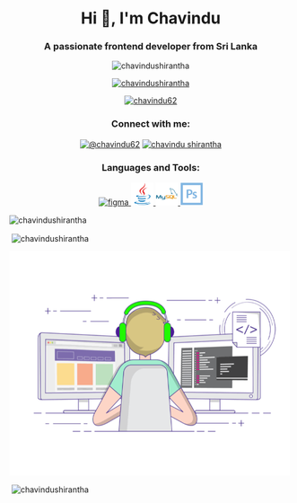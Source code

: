 <h1 align="center">Hi 👋, I'm Chavindu</h1>
<h3 align="center">A passionate frontend developer from Sri Lanka</h3>

<p align="center"> <img src="https://komarev.com/ghpvc/?username=chavindushirantha&label=Profile%20views&color=0e75b6&style=flat" alt="chavindushirantha" /> </p>

<p align="center"> <a href="https://github.com/ryo-ma/github-profile-trophy"><img src="https://github-profile-trophy.vercel.app/?username=chavindushirantha" alt="chavindushirantha" /></a> </p>

<p align="center"> <a href="https://twitter.com/@chavindu62" target="blank"><img src="https://img.shields.io/twitter/follow/chavindu62?logo=twitter&style=for-the-badge" alt="chavindu62" /></a> </p>

<h3 align="center">Connect with me:</h3>
<p align="center">
<a href="https://twitter.com/chavindu62" target="blank"><img align="center" src="https://raw.githubusercontent.com/rahuldkjain/github-profile-readme-generator/master/src/images/icons/Social/twitter.svg" alt="@chavindu62" height="30" width="40" /></a>
<a href="https://www.linkedin.com/in/chavindu-shirantha-b5b857264/" target="blank"><img align="center" src="https://raw.githubusercontent.com/rahuldkjain/github-profile-readme-generator/master/src/images/icons/Social/linked-in-alt.svg" alt="chavindu shirantha" height="30" width="40" /></a>
</p>

<h3 align="center">Languages and Tools:</h3>
<p align="center"> <a href="https://www.figma.com/" target="_blank" rel="noreferrer"> <img src="https://www.vectorlogo.zone/logos/figma/figma-icon.svg" alt="figma" width="40" height="40"/> </a> <a href="https://www.java.com" target="_blank" rel="noreferrer"> <img src="https://raw.githubusercontent.com/devicons/devicon/master/icons/java/java-original.svg" alt="java" width="40" height="40"/> </a> <a href="https://www.mysql.com/" target="_blank" rel="noreferrer"> <img src="https://raw.githubusercontent.com/devicons/devicon/master/icons/mysql/mysql-original-wordmark.svg" alt="mysql" width="40" height="40"/> </a> <a href="https://www.photoshop.com/en" target="_blank" rel="noreferrer"> <img src="https://raw.githubusercontent.com/devicons/devicon/master/icons/photoshop/photoshop-line.svg" alt="photoshop" width="40" height="40"/> </a> </p>

<p><img align="center" src="https://github-readme-stats.vercel.app/api/top-langs?username=chavindushirantha&show_icons=true&locale=en&layout=compact" alt="chavindushirantha" /></p>

<p>&nbsp;<img align="center" src="https://github-readme-streak-stats.herokuapp.com/?user=chavindushirantha&" alt="chavindushirantha" /></p>


<p><img align="center" alt="gif" src="https://github.com/ChavinduShirantha/ChavinduShirantha/blob/main/68747470733a2f2f696d616765732e73717561726573706163652d63646e2e636f6d2f636f6e74656e742f76312f3537363966633430316236333162616231616464623261622f313534313538303631313632342d5445363451474b524a4738535741495553374e532f6b653.gif" width="500" height="400" /></p>


<p>&nbsp;<img align="center" src="https://github-readme-stats.vercel.app/api?username=chavindushirantha&show_icons=true&locale=en" alt="chavindushirantha" /></p>



